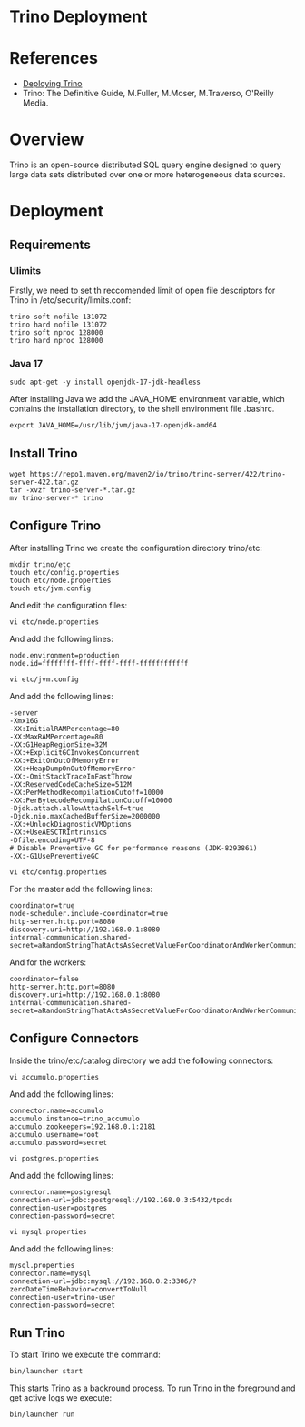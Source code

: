 # Trino Deployment

# **References**

- [Deploying Trino](https://trino.io/docs/current/installation/deployment.html)
- Trino: The Definitive Guide, M.Fuller, M.Moser, M.Traverso, O'Reilly Media.
# Overview

Trino is an open-source distributed SQL query engine designed to query large data sets distributed over one or more heterogeneous data sources.

# Deployment
## Requirements
### Ulimits
Firstly, we need to set th reccomended limit of open file descriptors for Trino in /etc/security/limits.conf:
```
trino soft nofile 131072
trino hard nofile 131072
trino soft nproc 128000
trino hard nproc 128000
```
### Java 17
```
sudo apt-get -y install openjdk-17-jdk-headless
```
After installing Java we add the JAVA_HOME environment variable, which contains the installation directory, to the shell environment file .bashrc.
```
export JAVA_HOME=/usr/lib/jvm/java-17-openjdk-amd64
```
## Install Trino
```
wget https://repo1.maven.org/maven2/io/trino/trino-server/422/trino-server-422.tar.gz
tar -xvzf trino-server-*.tar.gz 
mv trino-server-* trino
```
## Configure Trino
After installing Trino we create the configuration directory trino/etc:
```
mkdir trino/etc
touch etc/config.properties
touch etc/node.properties
touch etc/jvm.config
```
And edit the configuration files:
```
vi etc/node.properties
```
And add the following lines:
```
node.environment=production
node.id=ffffffff-ffff-ffff-ffff-ffffffffffff
```
```
vi etc/jvm.config
```
And add the following lines:
```
-server
-Xmx16G
-XX:InitialRAMPercentage=80
-XX:MaxRAMPercentage=80
-XX:G1HeapRegionSize=32M
-XX:+ExplicitGCInvokesConcurrent
-XX:+ExitOnOutOfMemoryError
-XX:+HeapDumpOnOutOfMemoryError
-XX:-OmitStackTraceInFastThrow
-XX:ReservedCodeCacheSize=512M
-XX:PerMethodRecompilationCutoff=10000
-XX:PerBytecodeRecompilationCutoff=10000
-Djdk.attach.allowAttachSelf=true
-Djdk.nio.maxCachedBufferSize=2000000
-XX:+UnlockDiagnosticVMOptions
-XX:+UseAESCTRIntrinsics
-Dfile.encoding=UTF-8
# Disable Preventive GC for performance reasons (JDK-8293861)
-XX:-G1UsePreventiveGC
```
```
vi etc/config.properties
```
For the master add the following lines:
```
coordinator=true
node-scheduler.include-coordinator=true
http-server.http.port=8080
discovery.uri=http://192.168.0.1:8080
internal-communication.shared-secret=aRandomStringThatActsAsSecretValueForCoordinatorAndWorkerCommunication!
```
And for the workers:
```
coordinator=false
http-server.http.port=8080
discovery.uri=http://192.168.0.1:8080
internal-communication.shared-secret=aRandomStringThatActsAsSecretValueForCoordinatorAndWorkerCommunication!
```
## Configure Connectors
Inside the trino/etc/catalog directory we add the following connectors:
```
vi accumulo.properties
```
And add the following lines:
```
connector.name=accumulo
accumulo.instance=trino_accumulo
accumulo.zookeepers=192.168.0.1:2181
accumulo.username=root
accumulo.password=secret
```
```
vi postgres.properties
```
And add the following lines:
```
connector.name=postgresql
connection-url=jdbc:postgresql://192.168.0.3:5432/tpcds
connection-user=postgres
connection-password=secret
```
```
vi mysql.properties
```
And add the following lines:
```
mysql.properties
connector.name=mysql
connection-url=jdbc:mysql://192.168.0.2:3306/?zeroDateTimeBehavior=convertToNull
connection-user=trino-user
connection-password=secret
```

## Run Trino
To start Trino we execute the command:
```
bin/launcher start
```
This starts Trino as a backround process. To run Trino in the foreground and get active logs we execute:
```
bin/launcher run
```